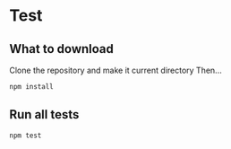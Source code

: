 # Test
## What to download
Clone the repository and make it current directory
Then...
```bash
npm install
```

## Run all tests
```bash
npm test
```

